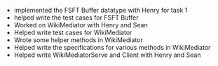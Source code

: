 - implemented the FSFT Buffer datatype with Henry for task 1
- helped write the test cases for FSFT Buffer
- Worked on WikiMediator with Henry and Sean
- Helped write test cases for WikiMediator
- Wrote some helper methods in WikiMediator
- Helped write the specifications for various methods in WikiMediator
- Helped write WikiMediatorServe and Client with Henry and Sean
